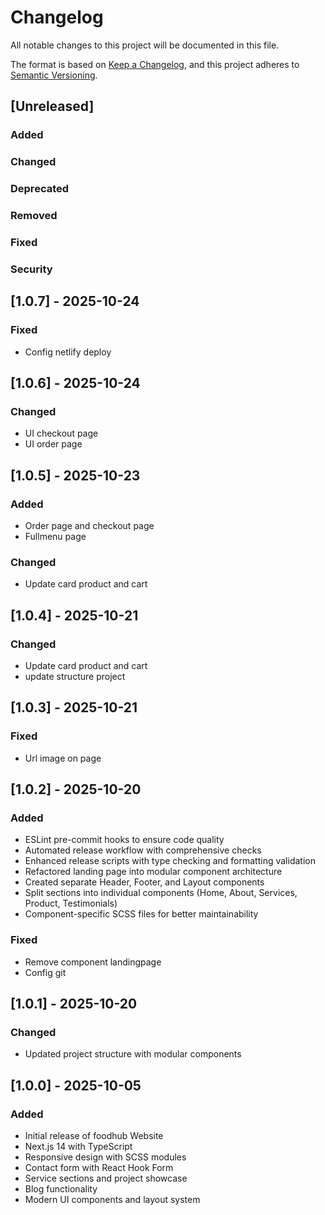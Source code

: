 # Changelog

All notable changes to this project will be documented in this file.

The format is based on [Keep a Changelog](https://keepachangelog.com/en/1.0.0/),
and this project adheres to [Semantic Versioning](https://semver.org/spec/v2.0.0.html).

## [Unreleased]

### Added

### Changed

### Deprecated

### Removed

### Fixed

### Security

## [1.0.7] - 2025-10-24

### Fixed

- Config netlify deploy

## [1.0.6] - 2025-10-24

### Changed

- UI checkout page
- UI order page

## [1.0.5] - 2025-10-23

### Added

- Order page and checkout page
- Fullmenu page

### Changed

- Update card product and cart

## [1.0.4] - 2025-10-21

### Changed

- Update card product and cart
- update structure project

## [1.0.3] - 2025-10-21

### Fixed

- Url image on page

## [1.0.2] - 2025-10-20

### Added

- ESLint pre-commit hooks to ensure code quality
- Automated release workflow with comprehensive checks
- Enhanced release scripts with type checking and formatting validation
- Refactored landing page into modular component architecture
- Created separate Header, Footer, and Layout components
- Split sections into individual components (Home, About, Services, Product, Testimonials)
- Component-specific SCSS files for better maintainability

### Fixed

- Remove component landingpage
- Config git

## [1.0.1] - 2025-10-20

### Changed

- Updated project structure with modular components

## [1.0.0] - 2025-10-05

### Added

- Initial release of foodhub Website
- Next.js 14 with TypeScript
- Responsive design with SCSS modules
- Contact form with React Hook Form
- Service sections and project showcase
- Blog functionality
- Modern UI components and layout system

